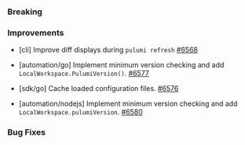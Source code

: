 ### Breaking


### Improvements

- [cli] Improve diff displays during `pulumi refresh`
  [#6568](https://github.com/pulumi/pulumi/pull/6568)
  
- [automation/go] Implement minimum version checking and add `LocalWorkspace.PulumiVersion()`.
  [#6577](https://github.com/pulumi/pulumi/pull/6577)

- [sdk/go] Cache loaded configuration files.
  [#6576](https://github.com/pulumi/pulumi/pull/6576)

- [automation/nodejs] Implement minimum version checking and add `LocalWorkspace.pulumiVersion`.
  [#6580](https://github.com/pulumi/pulumi/pull/6580)
  
### Bug Fixes

